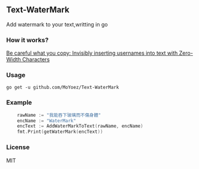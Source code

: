 ## Text-WaterMark

Add watermark to your text,writting in go


### How it works?

[Be careful what you copy: Invisibly inserting usernames into text with Zero-Width Characters](https://medium.com/@umpox/be-careful-what-you-copy-invisibly-inserting-usernames-into-text-with-zero-width-characters-18b4e6f17b66)

### Usage

```
go get -u github.com/MoYoez/Text-WaterMark
```

### Example

```Go
    rawName := "我能吞下玻璃而不傷身體"
	encName := "WaterMark"
	encText := AddWaterMarkToText(rawName, encName)
	fmt.Print(getWaterMark(encText))

```


### License

MIT
